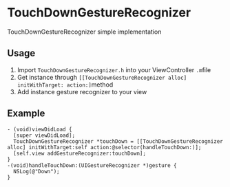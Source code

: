 TouchDownGestureRecognizer
==========================

TouchDownGestureRecognizer simple implementation


Usage
---------------

1. Import `TouchDownGestureRecognizer.h` into your ViewController `.m`file
2. Get instance through `[[TouchDownGestureRecognizer alloc] initWithTarget: action:]`method
3. Add instance gesture recognizer to your view

Example
---------------

    - (void)viewDidLoad {
      [super viewDidLoad];
      TouchDownGestureRecognizer *touchDown = [[TouchDownGestureRecognizer alloc] initWithTarget:self action:@selector(handleTouchDown:)];
      [self.view addGestureRecognizer:touchDown];
    }
    -(void)handleTouchDown:(UIGestureRecognizer *)gesture {
      NSLog(@"Down");
    }
